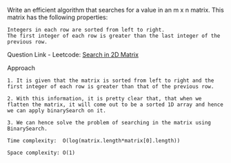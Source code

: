 Write an efficient algorithm that searches for a value in an m x n matrix. This matrix has the following properties:

    Integers in each row are sorted from left to right.
    The first integer of each row is greater than the last integer of the previous row.

Question Link - Leetcode:
    [Search in 2D Matrix](https://leetcode.com/problems/search-a-2d-matrix/)

Approach

    1. It is given that the matrix is sorted from left to right and the first integer of each row is greater than that of the previous row.

    2. With this information, it is pretty clear that, that when we flatten the matrix, it will come out to be a sorted 1D array and hence we can apply binarySearch on it.

    3. We can hence solve the problem of searching in the matrix using BinarySearch.

`Time complexity:  O(log(matrix.length*matrix[0].length))`

`Space complexity: O(1)`